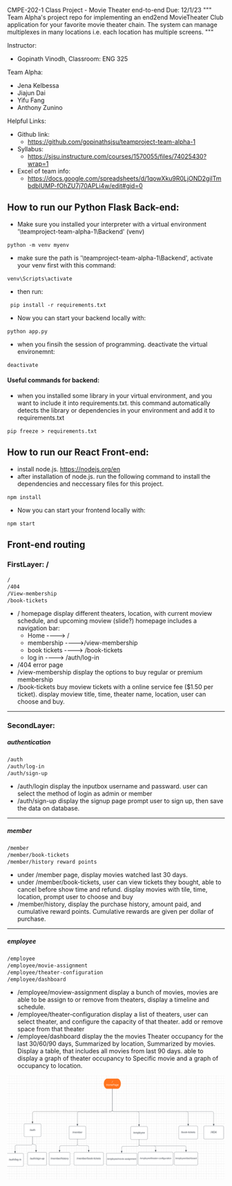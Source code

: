 CMPE-202-1 Class Project - Movie Theater end-to-end
Due: 12/1/23
"""
Team Alpha's project repo for implementing an end2end MovieTheater Club application for your favorite movie theater chain. 
The system can manage multiplexes in many locations i.e. each location has multiple screens.
"""

Instructor:
  - Gopinath Vinodh, Classroom: ENG 325

Team Alpha:
  - Jena Kelbessa
  - Jiajun Dai
  - Yifu Fang
  - Anthony Zunino

Helpful Links:
  - Github link:
      - https://github.com/gopinathsjsu/teamproject-team-alpha-1 
  - Syllabus:
      - https://sjsu.instructure.com/courses/1570055/files/74025430?wrap=1 
  - Excel of team info:
      - https://docs.google.com/spreadsheets/d/1qowXku9R0LjOND2gilTmbdbIUMP-fOhZU7j70APLi4w/edit#gid=0
   



## How to run our Python Flask Back-end:
- Make sure you installed your interpreter with a virtual environment '<your path>\teamproject-team-alpha-1\Backend' (venv)
```
python -m venv myenv
```
- make sure the path is '<your path>\teamproject-team-alpha-1\Backend', activate your venv first with this command:
```
venv\Scripts\activate
```
- then run:
```
 pip install -r requirements.txt
```
- Now you can start your backend locally with:
```
python app.py
```
- when you finsih the session of programming. deactivate the virtual environemnt:
```
deactivate
```
#### Useful commands for backend:
- when you installed some library in your virtual environment, and you want to include it into requirements.txt. this command automatically detects the library or dependencies in your environment and add it to requirements.txt
```
pip freeze > requirements.txt
```

## How to run our React Front-end:
- install node.js. https://nodejs.org/en
- after installation of node.js. run the following command to install the dependencies and neccessary files for this project.
```
npm install
```
- Now you can start your frontend locally with:
```
npm start
``` 


## Front-end routing
### FirstLayer: /
	/ 
	/404
	/View-membership
	/book-tickets
- / homepage display different theaters, location, with current moview schedule, and upcoming moview (slide?)
homepage includes a navigation bar:
	 - Home ----> /
	 - membership ---->/view-membership
	 - book tickets ----> /book-tickets
	 - log in ----> /auth/log-in
- /404 error page
- /view-membership display the options to buy regular or premium membership
- /book-tickets buy moview tickets with a  online service fee ($1.50 per ticket). display moview title, time, theater name, location, user can choose and buy.
---------------------------
### SecondLayer:
##### authentication
	/auth
	/auth/log-in
	/auth/sign-up
- /auth/login display the inputbox username and passward. user can select the method of login as admin or member
- /auth/sign-up display the signup page prompt user to sign up, then save the data on database.
--------------------------
##### member

	/member
	/member/book-tickets
	/member/history reward points

- under /member page, display movies watched last 30 days.
- under /member/book-tickets, user can view tickets they bought, able to cancel before show time and refund. display movies with tile, time, location, prompt user to choose and buy
- /member/history, display the purchase history, amount paid, and cumulative reward points. Cumulative rewards are given per dollar of purchase.

------------------------
##### employee
	/employee
	/employee/movie-assignment
	/employee/theater-configuration
	/employee/dashboard
- /employee/moview-assignment display a bunch of movies, movies are able to be assign to or remove from theaters, display a timeline and schedule.
- /employee/theater-configuration display a list of theaters, user can select theater, and configure the capacity of that theater. add or remove space from that theater
- /employee/dashboard display the the movies Theater occupancy for the last 30/60/90 days, Summarized by location, Summarized by movies. Display a table, that includes all movies from last 90 days. able to display a graph of theater occupancy to Specific movie and a graph of  occupancy to location.

![frontend-routing](frontend-routes.png)



